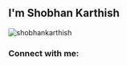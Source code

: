 <h2>I'm Shobhan Karthish</h2>
<p align="left"> <img src="https://komarev.com/ghpvc/?username=shobhankarthish&label=Profile%20views&color=0e75b6&style=flat" alt="shobhankarthish" /> </p>

<h3 align="left">Connect with me:</h3>
<p align="left">
</p>
